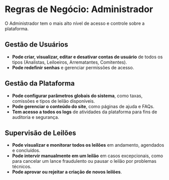 # Regras de Negócio: Administrador

O Administrador tem o mais alto nível de acesso e controle sobre a plataforma.

## Gestão de Usuários
- **Pode criar, visualizar, editar e desativar contas de usuário** de todos os tipos (Analistas, Leiloeiros, Arrematantes, Comitentes).
- **Pode redefinir senhas** e gerenciar permissões de acesso.

## Gestão da Plataforma
- **Pode configurar parâmetros globais do sistema**, como taxas, comissões e tipos de leilão disponíveis.
- **Pode gerenciar o conteúdo do site**, como páginas de ajuda e FAQs.
- **Tem acesso a todos os logs** de atividades da plataforma para fins de auditoria e segurança.

## Supervisão de Leilões
- **Pode visualizar e monitorar todos os leilões** em andamento, agendados e concluídos.
- **Pode intervir manualmente em um leilão** em casos excepcionais, como para cancelar um lance fraudulento ou pausar o leilão por problemas técnicos.
- **Pode aprovar ou rejeitar a criação de novos leilões**.
